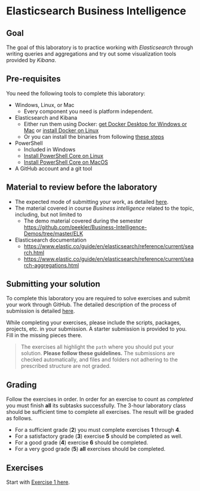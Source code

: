 # Elasticsearch Business Intelligence

## Goal

The goal of this laboratory is to practice working with _Elasticsearch_ through writing queries and aggregations and try out some visualization tools provided by _Kibana_.

## Pre-requisites

You need the following tools to complete this laboratory:

- Windows, Linux, or Mac
  - Every component you need is platform independent.
- Elasticsearch and Kibana
  - Either run them using Docker: [get Docker Desktop for Windows or Mac](https://www.docker.com/products/docker-desktop) or [install Docker on Linux](https://docs.docker.com/install/linux/docker-ce/ubuntu/)
  - Or you can install the binaries from following [these steps](https://www.elastic.co/start)
- PowerShell
  - Included in Windows
  - [Install PowerShell Core on Linux](https://docs.microsoft.com/en-us/powershell/scripting/install/installing-powershell-core-on-linux)
  - [Install PowerShell Core on MacOS](https://docs.microsoft.com/en-us/powershell/scripting/install/installing-powershell-core-on-macos)
- A GitHub account and a git tool

## Material to review before the laboratory

- The expected mode of submitting your work, as detailed [here](GitHub-usage.md).
- The material covered in course _Business intelligence_ related to the topic, including, but not limited to
  - The demo material covered during the semester <https://github.com/peekler/Business-Intelligence-Demos/tree/master/ELK>
- Elasticsearch documentation
  - <https://www.elastic.co/guide/en/elasticsearch/reference/current/search.html>
  - <https://www.elastic.co/guide/en/elasticsearch/reference/current/search-aggregations.html>

## Submitting your solution

To complete this laboratory you are required to solve exercises and submit your work through GitHub. The detailed description of the process of submission is detailed [here](GitHub-usage.md).

While completing your exercises, please include the scripts, packages, projects, etc. in your submission. A starter submission is provided to you. Fill in the missing pieces there.

> The exercises all highlight the `path` where you should put your solution. **Please follow these guidelines.** The submissions are checked automatically, and files and folders not adhering to the prescribed structure are not graded.

## Grading

Follow the exercises in order. In order for an exercise to count as _completed_ you must finish **all** its subtasks successfully. The 3-hour laboratory class should be sufficient time to complete all exercises. The result will be graded as follows.

- For a sufficient grade (**2**) you must complete exercises **1** through **4**.
- For a satisfactory grade (**3**) exercise **5** should be completed as well.
- For a good grade (**4**) exercise **6** should be completed.
- For a very good grade (**5**) **all** exercises should be completed.

## Exercises

Start with [Exercise 1 here](exercise1.md).

